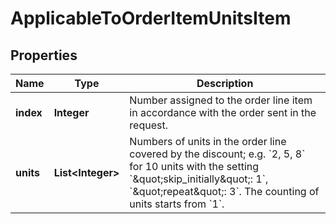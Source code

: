 

# ApplicableToOrderItemUnitsItem


## Properties

| Name | Type | Description |
|------------ | ------------- | ------------- |
|**index** | **Integer** | Number assigned to the order line item in accordance with the order sent in the request. |
|**units** | **List&lt;Integer&gt;** | Numbers of units in the order line covered by the discount; e.g. &#x60;2, 5, 8&#x60; for 10 units with the setting &#x60;\&quot;skip_initially\&quot;: 1&#x60;, &#x60;\&quot;repeat\&quot;: 3&#x60;. The counting of units starts from &#x60;1&#x60;. |



